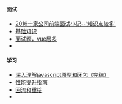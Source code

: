#### 面试

* [2016十家公司前端面试小记--'知识点较多'](http://www.cnblogs.com/xxcanghai/p/5205998.html)
* [基础知识](https://github.com/Alvin-Liu/awesome-frontend-interviews/blob/master/web%E7%BB%BC%E5%90%88%E7%AF%87.md)
* [面试题，vue居多](https://juejin.im/post/5a9b8417518825558251ce15)
* ​



#### 学习

* [深入理解javascript原型和闭包（完结）](http://www.cnblogs.com/wangfupeng1988/p/3977924.html)
* [性能提升指南](https://mp.weixin.qq.com/s/dQaEHCcwUvLuvWHcQicYxA)
* [回流和重绘](https://github.com/KidneyFlower/front-end-knowledge-base/issues/1)
* ​